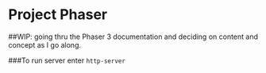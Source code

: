 # Project Phaser

##WIP: going thru the Phaser 3 documentation and deciding on content and concept as I go along.

###To run server enter `http-server`  
